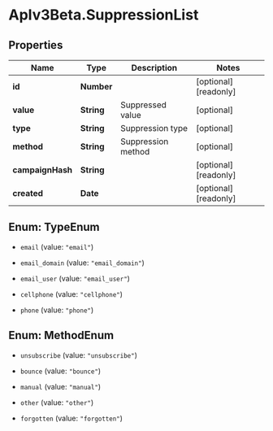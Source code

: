# ApIv3Beta.SuppressionList

## Properties

Name | Type | Description | Notes
------------ | ------------- | ------------- | -------------
**id** | **Number** |  | [optional] [readonly] 
**value** | **String** | Suppressed value | [optional] 
**type** | **String** | Suppression type | [optional] 
**method** | **String** | Suppression method | [optional] 
**campaignHash** | **String** |  | [optional] [readonly] 
**created** | **Date** |  | [optional] [readonly] 



## Enum: TypeEnum


* `email` (value: `"email"`)

* `email_domain` (value: `"email_domain"`)

* `email_user` (value: `"email_user"`)

* `cellphone` (value: `"cellphone"`)

* `phone` (value: `"phone"`)





## Enum: MethodEnum


* `unsubscribe` (value: `"unsubscribe"`)

* `bounce` (value: `"bounce"`)

* `manual` (value: `"manual"`)

* `other` (value: `"other"`)

* `forgotten` (value: `"forgotten"`)




